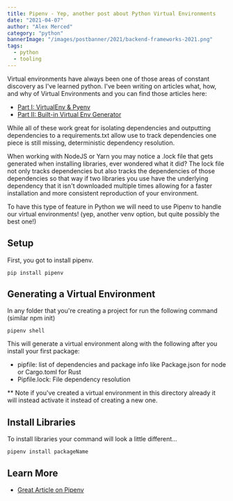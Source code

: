 ```yaml
---
title: Pipenv - Yep, another post about Python Virtual Environments
date: "2021-04-07"
author: "Alex Merced"
category: "python"
bannerImage: "/images/postbanner/2021/backend-frameworks-2021.png"
tags:
  - python
  - tooling
---
```


Virtual environments have always been one of those areas of constant discovery as I've learned python. I've been writing on articles what, how, and why of Virtual Environments and you can find those articles here:

- [Part I: VirtualEnv & Pyenv](https://tuts.alexmercedcoder.dev/2021/1/pythonvirtualenv/)
- [Part II: Built-in Virtual Env Generator](https://tuts.alexmercedcoder.dev/2021/3/rivisitingpyenv/)

While all of these work great for isolating dependencies and outputting dependencies to a requirements.txt allow use to track dependencies one piece is still missing, deterministic dependency resolution.

When working with NodeJS or Yarn you may notice a .lock file that gets generated when installing libraries, ever wondered what it did? The lock file not only tracks dependencies but also tracks the dependencies of those dependencies so that way if two libraries you use have the underlying dependency that it isn't downloaded multiple times allowing for a faster installation and more consistent reproduction of your environment.

To have this type of feature in Python we will need to use Pipenv to handle our virtual environments! (yep, another venv option, but quite possibly the best one!)

## Setup

First, you got to install pipenv.

```
pip install pipenv
```

## Generating a Virtual Environment

In any folder that you're creating a project for run the following command (similar npm init)

```
pipenv shell
```

This will generate a virtual environment along with the following after you install your first package:

- pipfile: list of dependencies and package info like Package.json for node or Cargo.toml for Rust
- Pipfile.lock: File dependency resolution

\*\* Note if you've created a virtual environment in this directory already it will instead activate it instead of creating a new one.

## Install Libraries

To install libraries your command will look a little different...

```
pipenv install packageName
```

## Learn More

- [Great Article on Pipenv](https://realpython.com/pipenv-guide/)
